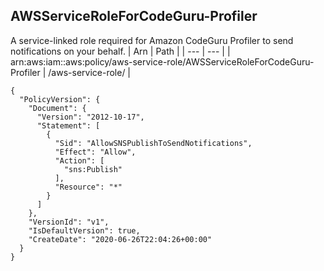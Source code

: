 
## AWSServiceRoleForCodeGuru-Profiler
A service-linked role required for Amazon CodeGuru Profiler to send notifications on your behalf.
| Arn | Path |
| --- | --- |
| arn:aws:iam::aws:policy/aws-service-role/AWSServiceRoleForCodeGuru-Profiler | /aws-service-role/ |
```
{
  "PolicyVersion": {
    "Document": {
      "Version": "2012-10-17",
      "Statement": [
        {
          "Sid": "AllowSNSPublishToSendNotifications",
          "Effect": "Allow",
          "Action": [
            "sns:Publish"
          ],
          "Resource": "*"
        }
      ]
    },
    "VersionId": "v1",
    "IsDefaultVersion": true,
    "CreateDate": "2020-06-26T22:04:26+00:00"
  }
}
```
